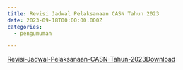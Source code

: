 ```yaml
---
title: Revisi Jadwal Pelaksanaan CASN Tahun 2023
date: 2023-09-18T00:00:00.000Z
categories:
  - pengumuman

---
```


[Revisi-Jadwal-Pelaksanaan-CASN-Tahun-2023](https://bkd.nttprov.go.id/web/revisi-jadwal-pelaksanaan-casn-tahun-2023/revisi-jadwal-pelaksanaan-casn-tahun-2023/)[Download](https://bkd.nttprov.go.id/web/wp-content/uploads/2023/09/Revisi-Jadwal-Pelaksanaan-CASN-Tahun-2023.pdf)
